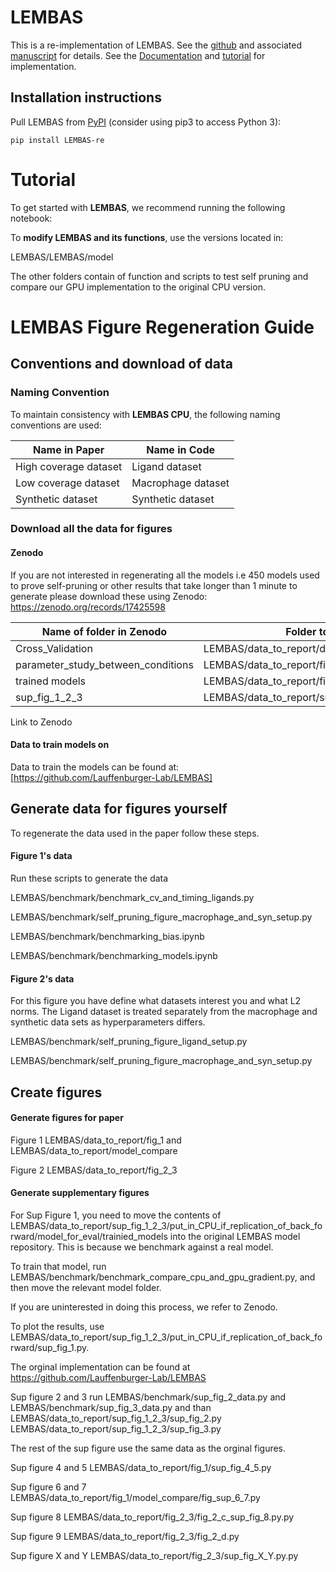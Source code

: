 # LEMBAS

This is a re-implementation of LEMBAS. See the [github](https://github.com/Lauffenburger-Lab/LEMBAS) and associated [manuscript](https://doi.org/10.1038/s41467-022-30684-y) for details. See the [Documentation](https://hmbaghdassarian.github.io/LEMBAS/) and [tutorial](https://hmbaghdassarian.github.io/LEMBAS/macrophage_example/) for implementation.

## Installation instructions

Pull LEMBAS from [PyPI](https://pypi.org/project/LEMBAS-re/) (consider using pip3 to access Python 3):

```
pip install LEMBAS-re
```

# Tutorial 


To get started with **LEMBAS**, we recommend running the following notebook:

To **modify LEMBAS and its functions**, use the versions located in:

LEMBAS/LEMBAS/model

The other folders contain of function and scripts to test self pruning and compare our GPU implementation to the original CPU version.

# LEMBAS Figure Regeneration Guide

## Conventions and download of data
### Naming Convention

To maintain consistency with **LEMBAS CPU**, the following naming conventions are used:

| Name in Paper          | Name in Code        |
|-------------------------|---------------------|
| High coverage dataset   | Ligand dataset      |
| Low coverage dataset    | Macrophage dataset  |
| Synthetic dataset       | Synthetic dataset   |


### Download all the data for figures 
#### Zenodo
If you are not interested in regenerating all the models i.e 450 models used to prove self-pruning or other results that take longer than 1 minute to generate please download these using Zenodo: https://zenodo.org/records/17425598

| Name of folder in Zenodo          | Folder to put data in       |
|-------------------------|---------------------|
| Cross_Validation   | LEMBAS/data_to_report/data_and_anlysis_from_LOOCV      |
| parameter_study_between_conditions    | LEMBAS/data_to_report/fig_1/model_compare  |
| trained models       | LEMBAS/data_to_report/fig_2_3   |
| sup_fig_1_2_3       | LEMBAS/data_to_report/sup_fig_1_2_3   |
Link to Zenodo 

#### Data to train models on 
Data to train the models can be found at: [https://github.com/Lauffenburger-Lab/LEMBAS]

## Generate data for figures yourself
To regenerate the data used in the paper follow these steps. 

#### Figure 1's data 
Run these scripts to generate the data

LEMBAS/benchmark/benchmark_cv_and_timing_ligands.py

LEMBAS/benchmark/self_pruning_figure_macrophage_and_syn_setup.py

LEMBAS/benchmark/benchmarking_bias.ipynb

LEMBAS/benchmark/benchmarking_models.ipynb

#### Figure 2's data
For this figure you have define what datasets interest you and what L2 norms. The Ligand dataset is treated separately from the macrophage and synthetic data sets as hyperparameters differs. 

LEMBAS/benchmark/self_pruning_figure_ligand_setup.py

LEMBAS/benchmark/self_pruning_figure_macrophage_and_syn_setup.py

## Create figures

#### Generate figures for paper

Figure 1 LEMBAS/data_to_report/fig_1 and LEMBAS/data_to_report/model_compare

Figure 2 LEMBAS/data_to_report/fig_2_3

#### Generate supplementary figures
For Sup Figure 1, you need to move the contents of LEMBAS/data_to_report/sup_fig_1_2_3/put_in_CPU_if_replication_of_back_forward/model_for_eval/trainied_models into the original LEMBAS model repository. This is because we benchmark against a real model.

To train that model, run LEMBAS/benchmark/benchmark_compare_cpu_and_gpu_gradient.py, and then move the relevant model folder.

If you are uninterested in doing this process, we refer to Zenodo.

To plot the results, use LEMBAS/data_to_report/sup_fig_1_2_3/put_in_CPU_if_replication_of_back_forward/sup_fig_1.py.

The orginal implementation can be found at https://github.com/Lauffenburger-Lab/LEMBAS

Sup figure 2 and 3 run LEMBAS/benchmark/sup_fig_2_data.py and LEMBAS/benchmark/sup_fig_3_data.py and than LEMBAS/data_to_report/sup_fig_1_2_3/sup_fig_2.py LEMBAS/data_to_report/sup_fig_1_2_3/sup_fig_3.py

The rest of the sup figure use the same data as the orginal figures. 

Sup figure 4 and 5 LEMBAS/data_to_report/fig_1/sup_fig_4_5.py

Sup figure 6 and 7 LEMBAS/data_to_report/fig_1/model_compare/fig_sup_6_7.py

Sup figure 8 LEMBAS/data_to_report/fig_2_3/fig_2_c_sup_fig_8.py.py

Sup figure 9 LEMBAS/data_to_report/fig_2_3/fig_2_d.py

Sup figure X and Y LEMBAS/data_to_report/fig_2_3/sup_fig_X_Y.py.py
